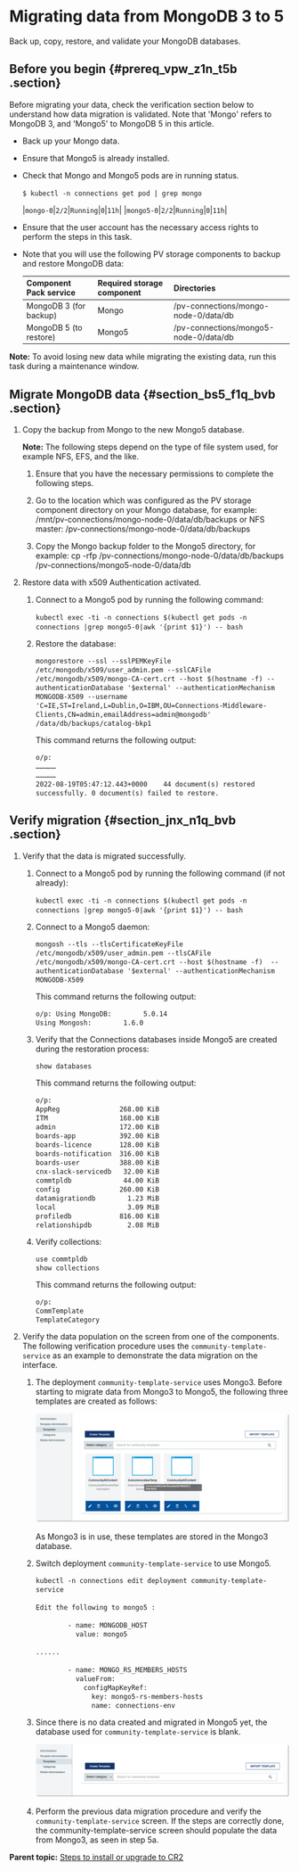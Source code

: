 # Migrating data from MongoDB 3 to 5 

Back up, copy, restore, and validate your MongoDB databases.

## Before you begin {#prereq_vpw_z1n_t5b .section}

Before migrating your data, check the verification section below to understand how data migration is validated. Note that 'Mongo' refers to MongoDB 3, and 'Mongo5' to MongoDB 5 in this article.

-   Back up your Mongo data.
-   Ensure that Mongo5 is already installed.
-   Check that Mongo and Mongo5 pods are in running status.

    `$ kubectl -n connections get pod | grep mongo`

    |`mongo-0`|`2/2`|`Running`|`0`|`11h`|
    |`mongo5-0`|`2/2`|`Running`|`0`|`11h`|

-   Ensure that the user account has the necessary access rights to perform the steps in this task.
-   Note that you will use the following PV storage components to backup and restore MongoDB data:

    |Component Pack service|Required storage component|Directories|
    |----------------------|--------------------------|-----------|
    |MongoDB 3 \(for backup\)|Mongo|/pv-connections/mongo-node-0/data/db|
    |MongoDB 5 \(to restore\)|Mongo5|/pv-connections/mongo5-node-0/data/db|


**Note:** To avoid losing new data while migrating the existing data, run this task during a maintenance window.

## Migrate MongoDB data {#section_bs5_f1q_bvb .section}

1.  Copy the backup from Mongo to the new Mongo5 database.

    **Note:** The following steps depend on the type of file system used, for example NFS, EFS, and the like.

    1.  Ensure that you have the necessary permissions to complete the following steps.
    
    2.  Go to the location which was configured as the PV storage component directory on your Mongo database, for example: /mnt/pv-connections/mongo-node-0/data/db/backups or NFS master: /pv-connections/mongo-node-0/data/db/backups
    
    3.  Copy the Mongo backup folder to the Mongo5 directory, for example: cp -rfp /pv-connections/mongo-node-0/data/db/backups /pv-connections/mongo5-node-0/data/db

2.  Restore data with x509 Authentication activated.
    1.  Connect to a Mongo5 pod by running the following command:

        `kubectl exec -ti -n connections $(kubectl get pods -n connections |grep mongo5-0|awk '{print $1}') -- bash`

    2.  Restore the database:

        ``` {#codeblock_j2k_k1q_bvb}
        mongorestore --ssl --sslPEMKeyFile /etc/mongodb/x509/user_admin.pem --sslCAFile /etc/mongodb/x509/mongo-CA-cert.crt --host $(hostname -f) --authenticationDatabase '$external' --authenticationMechanism MONGODB-X509 --username 'C=IE,ST=Ireland,L=Dublin,O=IBM,OU=Connections-Middleware-Clients,CN=admin,emailAddress=admin@mongodb' /data/db/backups/catalog-bkp1
        ```

        This command returns the following output:

        ``` {#codeblock_k2k_k1q_bvb}
        o/p: 
        ……………
        ……………
        2022-08-19T05:47:12.443+0000	44 document(s) restored successfully. 0 document(s) failed to restore. 
        ```


## Verify migration {#section_jnx_n1q_bvb .section}

1.  Verify that the data is migrated successfully.
    1.  Connect to a Mongo5 pod by running the following command \(if not already\):

        `kubectl exec -ti -n connections $(kubectl get pods -n connections |grep mongo5-0|awk '{print $1}') -- bash`

    2.  Connect to a Mongo5 daemon:

        ``` {#codeblock_iwm_q1q_bvb}
        mongosh --tls --tlsCertificateKeyFile /etc/mongodb/x509/user_admin.pem --tlsCAFile /etc/mongodb/x509/mongo-CA-cert.crt --host $(hostname -f)  --authenticationDatabase '$external' --authenticationMechanism MONGODB-X509
        ```

        This command returns the following output:

        ``` {#codeblock_jwm_q1q_bvb}
        o/p: Using MongoDB:        5.0.14
        Using Mongosh:        1.6.0
        ```

    3.  Verify that the Connections databases inside Mongo5 are created during the restoration process:

        ``` {#codeblock_kwm_q1q_bvb}
        show databases
        ```

        This command returns the following output:

        ``` {#codeblock_lwm_q1q_bvb}
        o/p: 
        AppReg               268.00 KiB
        ITM                  168.00 KiB
        admin                172.00 KiB
        boards-app           392.00 KiB
        boards-licence       128.00 KiB
        boards-notification  316.00 KiB
        boards-user          388.00 KiB
        cnx-slack-servicedb   32.00 KiB
        commtpldb             44.00 KiB
        config               260.00 KiB
        datamigrationdb        1.23 MiB
        local                  3.09 MiB
        profiledb            816.00 KiB
        relationshipdb         2.08 MiB
        ```

    4.  Verify collections:

        ``` {#codeblock_mwm_q1q_bvb}
        use commtpldb
        show collections
        ```

        This command returns the following output:

        ``` {#codeblock_nwm_q1q_bvb}
        o/p: 
        CommTemplate
        TemplateCategory
        ```

2.  Verify the data population on the screen from one of the components. The following verification procedure uses the `community-template-service` as an example to demonstrate the data migration on the interface.
    1.  The deployment `community-template-service` uses Mongo3. Before starting to migrate data from Mongo3 to Mongo5, the following three templates are created as follows:

        ![Examples of community templates](images/mongodb_migrate_sample.png)

        As Mongo3 is in use, these templates are stored in the Mongo3 database.

    2.  Switch deployment `community-template-service` to use Mongo5.

        ``` {#codeblock_izp_s1q_bvb}
        kubectl -n connections edit deployment community-template-service
        
        Edit the following to mongo5 :
        
                - name: MONGODB_HOST
                  value: mongo5
        
        ......
        
                - name: MONGO_RS_MEMBERS_HOSTS
                  valueFrom:
                    configMapKeyRef:
                      key: mongo5-rs-members-hosts
                      name: connections-env
        ```

    3.  Since there is no data created and migrated in Mongo5 yet, the database used for `community-template-service` is blank.

        ![Screenshot of a blank community template database](images/blank_community_template.png)

    4.  Perform the previous data migration procedure and verify the `community-template-service` screen. If the steps are correctly done, the community-template-service screen should populate the data from Mongo3, as seen in step 5a.

**Parent topic:** [Steps to install or upgrade to  CR2](../install/cp_install_services_tasks.md)

